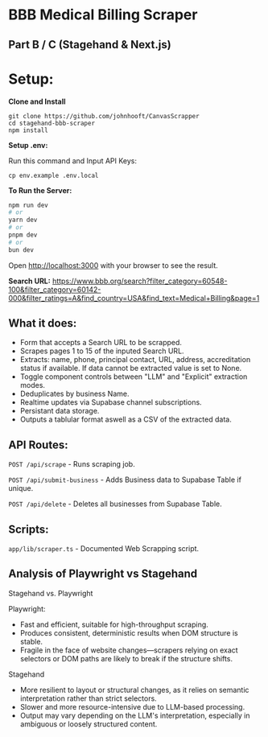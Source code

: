 # BBB Medical Billing Scraper
## Part B / C (Stagehand & Next.js)

# Setup:
**Clone and Install**
```
git clone https://github.com/johnhooft/CanvasScrapper
cd stagehand-bbb-scraper
npm install
```

**Setup .env:**

Run this command and Input API Keys:

` cp env.example .env.local `

**To Run the Server:**

```bash
npm run dev
# or
yarn dev
# or
pnpm dev
# or
bun dev
```
Open [http://localhost:3000](http://localhost:3000) with your browser to see the result.

**Search URL:**
https://www.bbb.org/search?filter_category=60548-100&filter_category=60142-000&filter_ratings=A&find_country=USA&find_text=Medical+Billing&page=1

## What it does:
- Form that accepts a Search URL to be scrapped.
- Scrapes pages 1 to 15 of the inputed Search URL.
- Extracts: name, phone, principal contact, URL, address, accreditation status if available. If data cannot be extracted value is set to None.
- Toggle component controls between "LLM" and "Explicit" extraction modes.
- Deduplicates by business Name.
- Realtime updates via Supabase channel subscriptions.
- Persistant data storage.
- Outputs a tablular format aswell as a CSV of the extracted data.

## API Routes:
`POST /api/scrape` - Runs scraping job.

`POST /api/submit-business` - Adds Business data to Supabase Table if unique.

`POST /api/delete` - Deletes all businesses from Supabase Table.

## Scripts:
`app/lib/scraper.ts` - Documented Web Scrapping script.

## Analysis of Playwright vs Stagehand
Stagehand vs. Playwright

Playwright:
- Fast and efficient, suitable for high-throughput scraping.
- Produces consistent, deterministic results when DOM structure is stable.
- Fragile in the face of website changes—scrapers relying on exact selectors or DOM paths are likely to break if the structure shifts.

Stagehand
- More resilient to layout or structural changes, as it relies on semantic interpretation rather than strict selectors.
- Slower and more resource-intensive due to LLM-based processing.
- Output may vary depending on the LLM's interpretation, especially in ambiguous or loosely structured content.